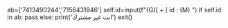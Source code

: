 ab=['7413490244','7156431846']
self.id=input(f"{G}[ + ] id : {M} ")
if self.id in ab:
      pass
else:
      print('انت غير مشترك')
      exit() 

